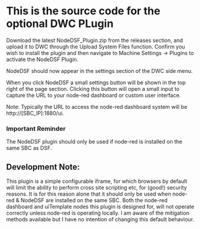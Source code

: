 # This is the source code for the optional DWC PLugin

Download the latest NodeDSF_Plugin.zip from the releases section, and upload it to DWC through the Upload System Files function. Confirm you wish to install the plugin and then navigate to Machine Settings -> Plugins to activate the NodeDSF Plugin.

NodeDSF should now appear in the settings section of the DWC side menu.

When you click NodeDSF a small settings button will be shown in the top right of the page section. Clicking this button will open a small input to capture the URL to your node-red dashboard or custom user interface.

Note: Typically the URL to access the node-red dashboard system will be http://[SBC_IP]:1880/ui.

### Important Reminder  
The NodeDSF plugin should only be used if node-red is installed on the same SBC as DSF.  

## Development Note:
This plugin is a simple configurable iframe, for which browsers by default will limit the ability to perform cross site scripting etc, for (good!) security reasons. It is for this reason alone that it should only be used when node-red & NodeDSF are installed on the same SBC. Both the node-red dashboard and uiTemplate nodes this plugin is designed for, will not operate correctly unless node-red is operating locally. I am aware of the mitigation methods available but I have no intention of changing this default behaviour.
